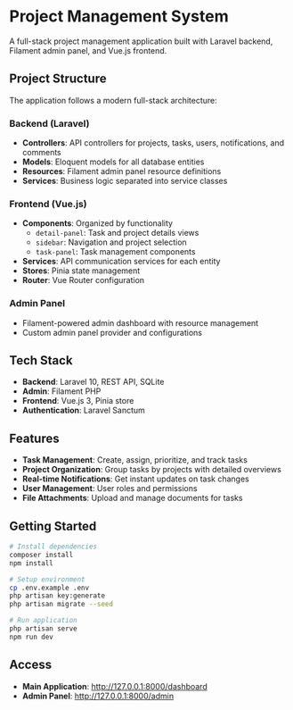 # Project Management System

A full-stack project management application built with Laravel backend, Filament admin panel, and Vue.js frontend.

## Project Structure

The application follows a modern full-stack architecture:

### Backend (Laravel)
- **Controllers**: API controllers for projects, tasks, users, notifications, and comments
- **Models**: Eloquent models for all database entities
- **Resources**: Filament admin panel resource definitions
- **Services**: Business logic separated into service classes

### Frontend (Vue.js)
- **Components**: Organized by functionality
  - `detail-panel`: Task and project details views
  - `sidebar`: Navigation and project selection
  - `task-panel`: Task management components
- **Services**: API communication services for each entity
- **Stores**: Pinia state management
- **Router**: Vue Router configuration

### Admin Panel
- Filament-powered admin dashboard with resource management
- Custom admin panel provider and configurations

## Tech Stack

- **Backend**: Laravel 10, REST API, SQLite
- **Admin**: Filament PHP
- **Frontend**: Vue.js 3, Pinia store
- **Authentication**: Laravel Sanctum

## Features

- **Task Management**: Create, assign, prioritize, and track tasks
- **Project Organization**: Group tasks by projects with detailed overviews
- **Real-time Notifications**: Get instant updates on task changes
- **User Management**: User roles and permissions
- **File Attachments**: Upload and manage documents for tasks

## Getting Started

```bash
# Install dependencies
composer install
npm install

# Setup environment
cp .env.example .env
php artisan key:generate
php artisan migrate --seed

# Run application
php artisan serve
npm run dev
```

## Access
- **Main Application**: http://127.0.0.1:8000/dashboard
- **Admin Panel**: http://127.0.0.1:8000/admin

